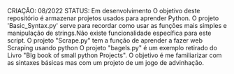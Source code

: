 CRIAÇÃO: 08/2022
STATUS: Em desenvolvimento 
O objetivo deste repositório é armazenar projetos usados para aprender Python.
O projeto 'Basic_Syntax.py' serve para recordar como usar as funções mais simples e manipulação de strings.Não existe funcionalidade específica para este script.
O projeto "Scrape.py" tem a função de aprender a fazer web Scraping usando python
O projeto "bagels.py" é um exemplo retirado do Livro "BIg book of small python Projects". O objetivo é me familiarizar com as sintaxes básicas mas com um projeto de um jogo de advinhação.
